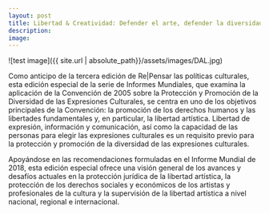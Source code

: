 ```yaml
---
layout: post
title: Libertad & Creatividad: Defender el arte, defender la diversidad
description: 
image: 
---
```


![test image]({{ site.url | absolute_path}}/assets/images/DAL.jpg)








Como anticipo de la tercera edición de Re|Pensar las políticas culturales, esta edición especial de la serie de Informes Mundiales, que examina la aplicación de la Convención de 2005 sobre la Protección y Promoción de la Diversidad de las Expresiones Culturales, se centra en uno de los objetivos principales de la Convención: la promoción de los derechos humanos y las libertades fundamentales y, en particular, la libertad artística. Libertad de expresión, información y comunicación, así como la capacidad de las personas para elegir las expresiones culturales es un requisito previo para la protección y promoción de la diversidad de las expresiones culturales.

Apoyándose en las recomendaciones formuladas en el Informe Mundial de 2018, esta edición especial ofrece una visión general de los avances y desafíos actuales en la protección jurídica de la libertad artística, la protección de los derechos sociales y económicos de los artistas y profesionales de la cultura y la supervisión de la libertad artística a nivel nacional, regional e internacional.

